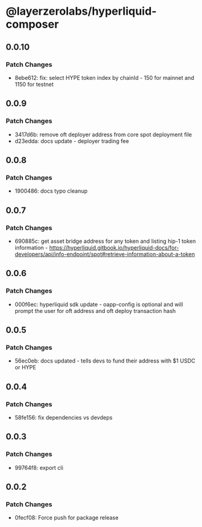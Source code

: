 # @layerzerolabs/hyperliquid-composer

## 0.0.10

### Patch Changes

- 8ebe612: fix: select HYPE token index by chainId - 150 for mainnet and 1150 for testnet

## 0.0.9

### Patch Changes

- 3417d6b: remove oft deployer address from core spot deployment file
- d23edda: docs update - deployer trading fee

## 0.0.8

### Patch Changes

- 1900486: docs typo cleanup

## 0.0.7

### Patch Changes

- 690885c: get asset bridge address for any token and listing hip-1 token information - https://hyperliquid.gitbook.io/hyperliquid-docs/for-developers/api/info-endpoint/spot#retrieve-information-about-a-token

## 0.0.6

### Patch Changes

- 000f6ec: hyperliquid sdk update - oapp-config is optional and will prompt the user for oft address and oft deploy transaction hash

## 0.0.5

### Patch Changes

- 56ec0eb: docs updated - tells devs to fund their address with $1 USDC or HYPE

## 0.0.4

### Patch Changes

- 58fe156: fix dependencies vs devdeps

## 0.0.3

### Patch Changes

- 99764f8: export cli

## 0.0.2

### Patch Changes

- 0fecf08: Force push for package release
